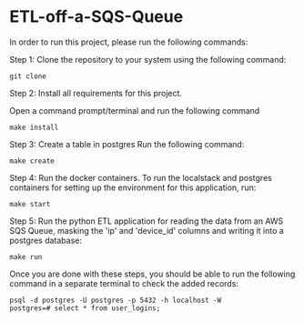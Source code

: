 # ETL-off-a-SQS-Queue

In order to run this project, please run the following commands:

Step 1: Clone the repository to your system using the following command:

```
git clone 
```

Step 2: Install all requirements for this project.

Open a command prompt/terminal and run the following command

```
make install
```

Step 3: Create a table in postgres
Run the following command:
```
make create
```

Step 4: Run the docker containers.
To run the localstack and postgres containers for setting up the environment for this application, run:
```
make start
```

Step 5: Run the python ETL application for reading the data from an AWS SQS Queue, masking the 'ip' and 'device_id' columns and writing it into a postgres database:
```
make run
```

Once you are done with these steps, you should be able to run the following command in a separate terminal to check the added records:
```
psql -d postgres -U postgres -p 5432 -h localhost -W
postgres=# select * from user_logins;
```

